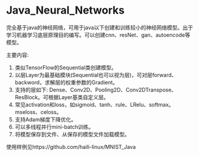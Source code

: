 # Java_Neural_Networks
   完全基于java的神经网络，可用于java以下创建和训练较小的神经网络模型。出于学习机器学习底层原理目的编写。可以创建cnn、resNet、gan、autoencode等模型。

主要内容:
1. 类似TensorFlow的Sequential类创建模型。
2. 以层Layer为最基础模块(Sequential也可以视为层)，可对层forward、backword，求解层的权重参数的Gradient。
3. 支持的层如下: Dense、Conv2D、Pooling2D、Conv2DTranspose、ResBlock。可根据Layer基类自定义层。
4. 常见activation和loss，如sigmoid、tanh、rule、LRelu、softmax。mseloss、celoss。
5. 支持Adam梯度下降优化。
6. 可以多线程并行mini-batch训练。
7. 将模型保存到文件、从保存的模型文件加载模型。


使用样例见https://github.com/haili-linux/MNIST_Java
